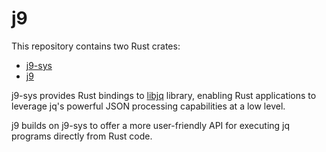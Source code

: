# j9

This repository contains two Rust crates:
- [j9-sys](./j9-sys/)
- [j9](./j9/)

j9-sys provides Rust bindings to 
[libjq](https://github.com/jqlang/jq)
library, enabling Rust applications to leverage jq's powerful
JSON processing capabilities at a low level.

j9 builds on j9-sys to offer a more
user-friendly API for executing jq programs directly from Rust code.
